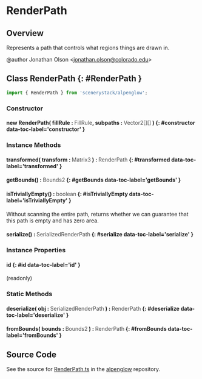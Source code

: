 # RenderPath

## Overview

Represents a path that controls what regions things are drawn in.

@author Jonathan Olson &lt;jonathan.olson@colorado.edu&gt;

## Class RenderPath {: #RenderPath }


```js
import { RenderPath } from 'scenerystack/alpenglow';
```
### Constructor

#### new RenderPath( fillRule : <span style="font-weight: 400; opacity: 80%;">FillRule</span>, subpaths : <span style="font-weight: 400; opacity: 80%;">Vector2[][]</span> ) {: #constructor data-toc-label='constructor' }

### Instance Methods

#### transformed( transform : <span style="font-weight: 400; opacity: 80%;">Matrix3</span> ) : <span style="font-weight: 400; opacity: 80%;">RenderPath</span> {: #transformed data-toc-label='transformed' }

#### getBounds() : <span style="font-weight: 400; opacity: 80%;">Bounds2</span> {: #getBounds data-toc-label='getBounds' }

#### isTriviallyEmpty() : <span style="font-weight: 400; opacity: 80%;">boolean</span> {: #isTriviallyEmpty data-toc-label='isTriviallyEmpty' }

Without scanning the entire path, returns whether we can guarantee that this path is empty and has zero area.

#### serialize() : <span style="font-weight: 400; opacity: 80%;">SerializedRenderPath</span> {: #serialize data-toc-label='serialize' }

### Instance Properties

#### id {: #id data-toc-label='id' }

(readonly)

### Static Methods

#### deserialize( obj : <span style="font-weight: 400; opacity: 80%;">SerializedRenderPath</span> ) : <span style="font-weight: 400; opacity: 80%;">RenderPath</span> {: #deserialize data-toc-label='deserialize' }

#### fromBounds( bounds : <span style="font-weight: 400; opacity: 80%;">Bounds2</span> ) : <span style="font-weight: 400; opacity: 80%;">RenderPath</span> {: #fromBounds data-toc-label='fromBounds' }



## Source Code

See the source for [RenderPath.ts](https://github.com/phetsims/alpenglow/blob/main/js/render-program/RenderPath.ts) in the [alpenglow](https://github.com/phetsims/alpenglow) repository.
